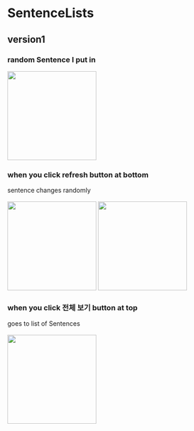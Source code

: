 # SentenceLists

## version1

### random Sentence I put in
<img src="https://user-images.githubusercontent.com/77595685/168094893-2e7e5e2f-c686-4445-aeaf-345a5f2a9089.png" width="200"/>

### when you click refresh button at bottom
sentence changes randomly<br><br>
<img src="https://user-images.githubusercontent.com/77595685/168095055-20b5451b-2dd5-4813-bf9e-d019b41c1488.png" width="200"/> <img src="https://user-images.githubusercontent.com/77595685/168095097-97f2c06c-fa15-46e9-a1ff-b734bedf65e2.png" width="200"/>

### when you click 전체 보기 button at top
goes to list of Sentences<br><br>
<img src="https://user-images.githubusercontent.com/77595685/168095217-3841d80f-49e1-41b5-b162-2478b0aacf21.png" width="200"/>
